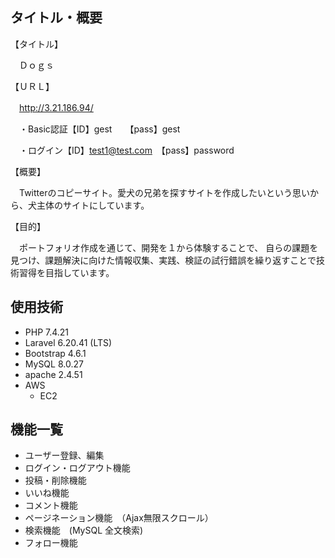 ## タイトル・概要

【タイトル】

　Ｄｏｇｓ

【ＵＲＬ】
   
　http://3.21.186.94/

　・Basic認証【ID】gest　　【pass】gest　　 
 
　・ログイン【ID】test1@test.com　【pass】password


【概要】

　Twitterのコピーサイト。愛犬の兄弟を探すサイトを作成したいという思いから、犬主体のサイトにしています。

【目的】

　ポートフォリオ作成を通じて、開発を１から体験することで、 自らの課題を見つけ、課題解決に向けた情報収集、実践、検証の試行錯誤を繰り返すことで技術習得を目指しています。


## 使用技術

- PHP 7.4.21
- Laravel 6.20.41 (LTS)
- Bootstrap 4.6.1
- MySQL 8.0.27
- apache 2.4.51
- AWS
  - EC2





## 機能一覧

- ユーザー登録、編集
- ログイン・ログアウト機能
- 投稿・削除機能
- いいね機能
- コメント機能
- ページネーション機能　（Ajax無限スクロール）
- 検索機能　(MySQL 全文検索)
- フォロー機能
